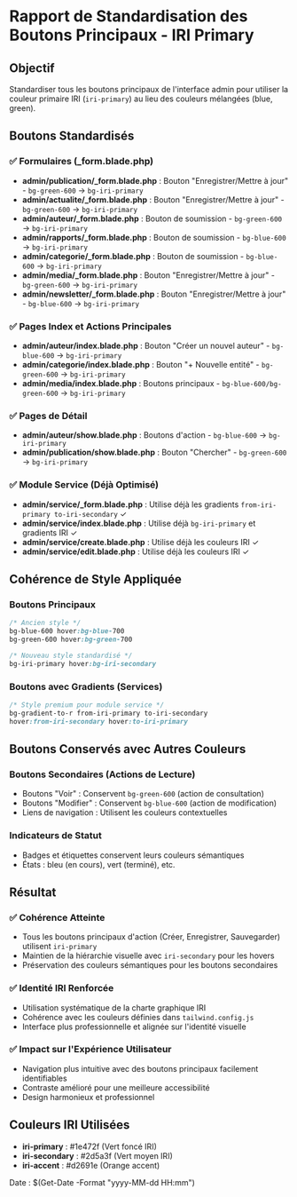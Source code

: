 # Rapport de Standardisation des Boutons Principaux - IRI Primary

## Objectif
Standardiser tous les boutons principaux de l'interface admin pour utiliser la couleur primaire IRI (`iri-primary`) au lieu des couleurs mélangées (blue, green).

## Boutons Standardisés

### ✅ Formulaires (_form.blade.php)
- **admin/publication/_form.blade.php** : Bouton "Enregistrer/Mettre à jour" - `bg-green-600` → `bg-iri-primary`
- **admin/actualite/_form.blade.php** : Bouton "Enregistrer/Mettre à jour" - `bg-green-600` → `bg-iri-primary`
- **admin/auteur/_form.blade.php** : Bouton de soumission - `bg-green-600` → `bg-iri-primary`
- **admin/rapports/_form.blade.php** : Bouton de soumission - `bg-blue-600` → `bg-iri-primary`
- **admin/categorie/_form.blade.php** : Bouton de soumission - `bg-blue-600` → `bg-iri-primary`
- **admin/media/_form.blade.php** : Bouton "Enregistrer/Mettre à jour" - `bg-green-600` → `bg-iri-primary`
- **admin/newsletter/_form.blade.php** : Bouton "Enregistrer/Mettre à jour" - `bg-blue-600` → `bg-iri-primary`

### ✅ Pages Index et Actions Principales
- **admin/auteur/index.blade.php** : Bouton "Créer un nouvel auteur" - `bg-blue-600` → `bg-iri-primary`
- **admin/categorie/index.blade.php** : Bouton "+ Nouvelle entité" - `bg-green-600` → `bg-iri-primary`
- **admin/media/index.blade.php** : Boutons principaux - `bg-blue-600/bg-green-600` → `bg-iri-primary`

### ✅ Pages de Détail
- **admin/auteur/show.blade.php** : Boutons d'action - `bg-blue-600` → `bg-iri-primary`
- **admin/publication/show.blade.php** : Bouton "Chercher" - `bg-green-600` → `bg-iri-primary`

### ✅ Module Service (Déjà Optimisé)
- **admin/service/_form.blade.php** : Utilise déjà les gradients `from-iri-primary to-iri-secondary` ✓
- **admin/service/index.blade.php** : Utilise déjà `bg-iri-primary` et gradients IRI ✓
- **admin/service/create.blade.php** : Utilise déjà les couleurs IRI ✓
- **admin/service/edit.blade.php** : Utilise déjà les couleurs IRI ✓

## Cohérence de Style Appliquée

### Boutons Principaux
```css
/* Ancien style */
bg-blue-600 hover:bg-blue-700
bg-green-600 hover:bg-green-700

/* Nouveau style standardisé */
bg-iri-primary hover:bg-iri-secondary
```

### Boutons avec Gradients (Services)
```css
/* Style premium pour module service */
bg-gradient-to-r from-iri-primary to-iri-secondary 
hover:from-iri-secondary hover:to-iri-primary
```

## Boutons Conservés avec Autres Couleurs

### Boutons Secondaires (Actions de Lecture)
- Boutons "Voir" : Conservent `bg-green-600` (action de consultation)
- Boutons "Modifier" : Conservent `bg-blue-600` (action de modification)
- Liens de navigation : Utilisent les couleurs contextuelles

### Indicateurs de Statut
- Badges et étiquettes conservent leurs couleurs sémantiques
- États : bleu (en cours), vert (terminé), etc.

## Résultat

### ✅ Cohérence Atteinte
- Tous les boutons principaux d'action (Créer, Enregistrer, Sauvegarder) utilisent `iri-primary`
- Maintien de la hiérarchie visuelle avec `iri-secondary` pour les hovers
- Préservation des couleurs sémantiques pour les boutons secondaires

### ✅ Identité IRI Renforcée
- Utilisation systématique de la charte graphique IRI
- Cohérence avec les couleurs définies dans `tailwind.config.js`
- Interface plus professionnelle et alignée sur l'identité visuelle

### ✅ Impact sur l'Expérience Utilisateur
- Navigation plus intuitive avec des boutons principaux facilement identifiables
- Contraste amélioré pour une meilleure accessibilité
- Design harmonieux et professionnel

## Couleurs IRI Utilisées
- **iri-primary** : #1e472f (Vert foncé IRI)
- **iri-secondary** : #2d5a3f (Vert moyen IRI)
- **iri-accent** : #d2691e (Orange accent)

Date : $(Get-Date -Format "yyyy-MM-dd HH:mm")

